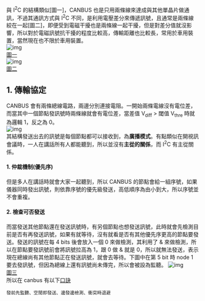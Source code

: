 與 I<sup>2</sup>C 的結構類似[圖一]，CANBUS 也是只用兩條線來達成與其他單晶片做通訊，不過其通訊方式與 I<sup>2</sup>C 不同，是利用電壓差分來傳遞訊號，且通常是兩條線絞在一起[圖二]，即便受到電磁干擾也是兩條線一起干擾，但是對差分值就沒影響，所以對於電磁訊號抗干擾的程度比較高，傳輸距離也比較長，常用於車用裝置，當然現在也不限於車用裝置。\
![img](https://www.macnica.com/apac/galaxy/zh_tw/products-support/technical-articles/controller-area-network/_jcr_content/root/container/container/container/imagepack/image.coreimg.jpeg/1675328997165/image001.jpeg)\
[圖一](https://www.macnica.com/apac/galaxy/zh_tw/products-support/technical-articles/controller-area-network/)\
![img](https://i1.kknews.cc/bEBNTBAOCpkaN5Il7LOfwKonPqwzH9yZGh-Ksf0/0.jpg)\
[圖二](https://kknews.cc/zh-hk/car/vzggao4.html)

## 1. 傳輸協定
CANBUS 會有兩條總線電路，兩邊分別連接電阻。一開始兩條電線沒有電位差，而當其中一個節點發訊號時兩條線就會有電位差，當差值 V<sub>diff</sub> > 閾值 V<sub>thre</sub> 時就為邏輯 1，反之為 0。\
![img](https://wiki.csie.ncku.edu.tw/embedded/CAN_01.png)\
其結構發送出去的訊號是每個節點都可以接收到，為**廣播模式**。有點類似在開視訊會議時，一人在講話所有人都能聽到，所以並沒有**主從的關係**，而 I<sup>2</sup>C 有主從關係。
#### 1. 仲裁機制(優先序)
但是多人在講話時就會大家一起聽到，所以 CANBUS 的節點會給一組序號，如果儀器同時發出訊號，則依靠序號的優先級發送，高低順序為由小到大，所以序號並不會重複。
#### 2. 檢查可否發送
而當發送其他節點還在發送訊號時，有另個節點也想發送訊號，此時就會先檢測目前是否有再發送訊號，如果有就等待，沒有就看是否有其他優先序更高的節點要發送。發送的訊號在每 4 bits 後會放入一個 0 來做檢測，其利用了 & 來做檢測，所以在節點要發訊號前會將訊號拉高為 1，跟 0 做 & 就是 0，所以就無法發送，表示現在總線尚有其他節點正在發送訊號，就會去等待。下圖中在第 5 bit 時 node 1 要去發訊號，但因為總線上還有訊號尚未傳完，所以會被設為監聽。
![img](https://www.icpdas.com/upload/00_web_img/CAN_Bus/can_series_guide_1.jpg)\
[圖三](https://www.icpdas.com/tw/product/guide+Industrial__Communication+Fieldbus__Communication+CAN__Bus)\
所以在 canbus 有以下[口訣](https://www.youtube.com/watch?v=Plbw-nAMa3A)
```
發前先監聽、空閒即發送、邊發邊檢測、衝突時退避
```
